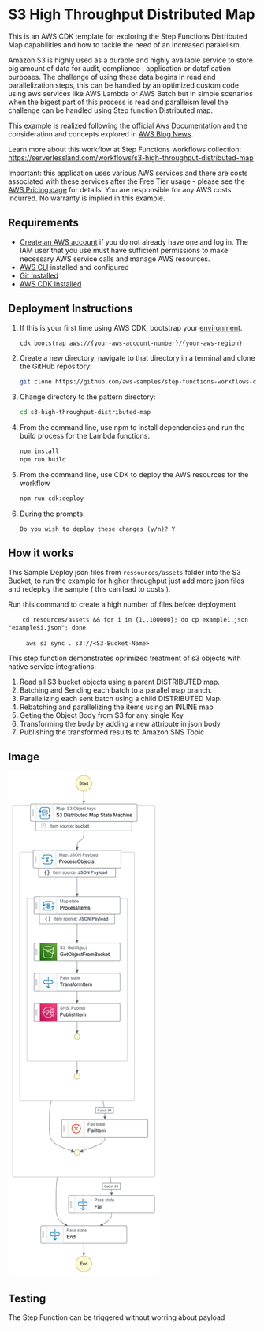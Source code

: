 # S3 High Throughput Distributed Map

This is an AWS CDK template for exploring the Step Functions Distributed Map capabilities and how to tackle the need of an increased paralelism.

Amazon S3 is highly used as a durable and highly available service to store big amount of data for audit, compliance , application or datafication purposes. The challenge of using these data begins in read and parallelization steps, this can be handled by an optimized custom code using aws services like AWS Lambda or AWS Batch but in simple scenarios when the bigest part of this process is read and paralleism level the challenge can be handled using Step function Distributed map. 

This example is realized following the official [Aws Documentation](https://docs.aws.amazon.com/step-functions/latest/dg/use-dist-map-orchestrate-large-scale-parallel-workloads.html) and the consideration and concepts explored in [AWS Blog News](https://aws.amazon.com/blogs/aws/step-functions-distributed-map-a-serverless-solution-for-large-scale-parallel-data-processing).

Learn more about this workflow at Step Functions workflows collection: https://serverlessland.com/workflows/s3-high-throughput-distributed-map

Important: this application uses various AWS services and there are costs associated with these services after the Free Tier usage - please see the [AWS Pricing page](https://aws.amazon.com/pricing/) for details. You are responsible for any AWS costs incurred. No warranty is implied in this example.


## Requirements

* [Create an AWS account](https://portal.aws.amazon.com/gp/aws/developer/registration/index.html) if you do not already have one and log in. The IAM user that you use must have sufficient permissions to make necessary AWS service calls and manage AWS resources.
* [AWS CLI](https://docs.aws.amazon.com/cli/latest/userguide/install-cliv2.html) installed and configured
* [Git Installed](https://git-scm.com/book/en/v2/Getting-Started-Installing-Git)
* [AWS CDK Installed](https://docs.aws.amazon.com/cdk/v2/guide/getting_started.html#getting_started_install)

## Deployment Instructions

1. If this is your first time using AWS CDK, bootstrap your [environment](https://docs.aws.amazon.com/cdk/v2/guide/getting_started.html#getting_started_bootstrap).

    ```bash
    cdk bootstrap aws://{your-aws-account-number}/{your-aws-region}
    ```

2. Create a new directory, navigate to that directory in a terminal and clone the GitHub repository:

    ```bash
    git clone https://github.com/aws-samples/step-functions-workflows-collection
    ```

3. Change directory to the pattern directory:

    ```bash
    cd s3-high-throughput-distributed-map
    ```

4. From the command line, use npm to install dependencies and run the build process for the Lambda functions.

    ```bash
    npm install
    npm run build
    ```

5. From the command line, use CDK to deploy the AWS resources for the workflow

    ```bash
    npm run cdk:deploy
    ```

6. During the prompts:

    ```text
    Do you wish to deploy these changes (y/n)? Y
    ```

## How it works

This Sample Deploy json files from `ressources/assets` folder into the S3 Bucket, to run the example for higher throughput just add more json files and redeploy the sample ( this can lead to costs ).

Run this command to create a high number of files before deployment

```shell
    cd resources/assets && for i in {1..100000}; do cp example1.json "example$i.json"; done

     aws s3 sync . s3://<S3-Bucket-Name>
```

This step function demonstrates oprimized treatment of s3 objects with native service integrations:

1. Read all S3 bucket objects using a parent DISTRIBUTED map.
2. Batching and Sending each batch to a parallel map branch.
3. Parallelizing each sent batch using a child DISTRIBUTED Map.  
4. Rebatching and parallelizing the items using an INLINE map
5. Geting the Object Body from S3 for any single Key
6. Transforming the body by adding a new attribute in json body
7. Publishing the transformed results to Amazon SNS Topic


## Image

![image](./resources/stepfunctions_graph.png)

## Testing

The Step Function can be triggered without worring about payload
